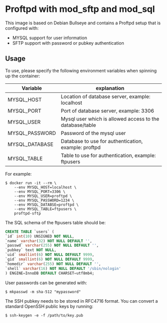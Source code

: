 # Proftpd with mod_sftp and mod_sql

This image is based on Debian Bullseye and contains a Proftpd setup that is configured with:

- MYSQL support for user information
- SFTP support with password or pubkey authentication

## Usage

To use, please specify the following environment variables when spinning up the container:

|Variable|explanation|
|---|---|
|MYSQL_HOST|Location of database server, example: localhost|
|MYSQL_PORT|Port of database server, example: 3306|
|MYSQL_USER|Mysql user which is allowed access to the database/table |
|MYSQL_PASSWORD|Password of the mysql user|
|MYSQL_DATABASE|Database to use for authentication, example: proftpd|
|MYSQL_TABLE|Table to use for authentication, example: ftpusers|

For example:
```
$ docker run -it --rm \
    --env MYSQL_HOST=localhost \
    --env MYSQL_PORT=3306 \
    --env MYSQL_USER=proftpd \
    --env MYSQL_PASSWORD=1234 \
    --env MYSQL_DATABSE=proftpd \
    --env MYSQL_TABLE=ftpusers \
    proftpd-sftp
```

The SQL schema of the ftpusers table should be:

```sql
CREATE TABLE `users` (
`id` int(10) UNSIGNED NOT NULL,
`name` varchar(32) NOT NULL DEFAULT '',
`passwd` varchar(255) NOT NULL DEFAULT '',
`pubkey` text NOT NULL,
`uid` smallint(6) NOT NULL DEFAULT 9999,
`gid` smallint(6) NOT NULL DEFAULT 9999,
`homedir` varchar(255) NOT NULL DEFAULT '',
`shell` varchar(16) NOT NULL DEFAULT '/sbin/nologin'
) ENGINE=InnoDB DEFAULT CHARSET=utf8mb4;
```

User passwords can be generated with:
```
$ mkpasswd -m sha-512 "mypassword"
```

The SSH pubkey needs to be stored in RFC4716 format. You can convert a standard OpenSSH public keys by running: 

```
$ ssh-keygen -e -f /path/to/key.pub
```
